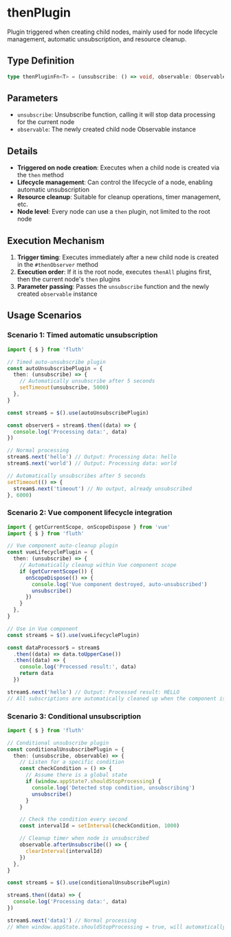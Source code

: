 # thenPlugin

Plugin triggered when creating child nodes, mainly used for node lifecycle management, automatic unsubscription, and resource cleanup.

## Type Definition

```typescript
type thenPluginFn<T> = (unsubscribe: () => void, observable: Observable<T>) => void
```

## Parameters

- `unsubscribe`: Unsubscribe function, calling it will stop data processing for the current node
- `observable`: The newly created child node Observable instance

## Details

- **Triggered on node creation**: Executes when a child node is created via the `then` method
- **Lifecycle management**: Can control the lifecycle of a node, enabling automatic unsubscription
- **Resource cleanup**: Suitable for cleanup operations, timer management, etc.
- **Node level**: Every node can use a `then` plugin, not limited to the root node

## Execution Mechanism

1. **Trigger timing**: Executes immediately after a new child node is created in the `#thenObserver` method
2. **Execution order**: If it is the root node, executes `thenAll` plugins first, then the current node's `then` plugins
3. **Parameter passing**: Passes the `unsubscribe` function and the newly created `observable` instance

## Usage Scenarios

### Scenario 1: Timed automatic unsubscription

```typescript
import { $ } from 'fluth'

// Timed auto-unsubscribe plugin
const autoUnsubscribePlugin = {
  then: (unsubscribe) => {
    // Automatically unsubscribe after 5 seconds
    setTimeout(unsubscribe, 5000)
  },
}

const stream$ = $().use(autoUnsubscribePlugin)

const observer$ = stream$.then((data) => {
  console.log('Processing data:', data)
})

// Normal processing
stream$.next('hello') // Output: Processing data: hello
stream$.next('world') // Output: Processing data: world

// Automatically unsubscribes after 5 seconds
setTimeout(() => {
  stream$.next('timeout') // No output, already unsubscribed
}, 6000)
```

### Scenario 2: Vue component lifecycle integration

```typescript
import { getCurrentScope, onScopeDispose } from 'vue'
import { $ } from 'fluth'

// Vue component auto-cleanup plugin
const vueLifecyclePlugin = {
  then: (unsubscribe) => {
    // Automatically cleanup within Vue component scope
    if (getCurrentScope()) {
      onScopeDispose(() => {
        console.log('Vue component destroyed, auto-unsubscribed')
        unsubscribe()
      })
    }
  },
}

// Use in Vue component
const stream$ = $().use(vueLifecyclePlugin)

const dataProcessor$ = stream$
  .then((data) => data.toUpperCase())
  .then((data) => {
    console.log('Processed result:', data)
    return data
  })

stream$.next('hello') // Output: Processed result: HELLO
// All subscriptions are automatically cleaned up when the component is destroyed
```

### Scenario 3: Conditional unsubscription

```typescript
import { $ } from 'fluth'

// Conditional unsubscribe plugin
const conditionalUnsubscribePlugin = {
  then: (unsubscribe, observable) => {
    // Listen for a specific condition
    const checkCondition = () => {
      // Assume there is a global state
      if (window.appState?.shouldStopProcessing) {
        console.log('Detected stop condition, unsubscribing')
        unsubscribe()
      }
    }

    // Check the condition every second
    const intervalId = setInterval(checkCondition, 1000)

    // Cleanup timer when node is unsubscribed
    observable.afterUnsubscribe(() => {
      clearInterval(intervalId)
    })
  },
}

const stream$ = $().use(conditionalUnsubscribePlugin)

stream$.then((data) => {
  console.log('Processing data:', data)
})

stream$.next('data1') // Normal processing
// When window.appState.shouldStopProcessing = true, will automatically stop
```
